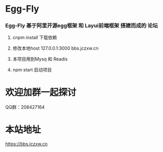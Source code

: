 # Egg-Fly 

### Egg-Fly 基于阿里开源egg框架 和 Layui前端框架 搭建而成的 论坛 

1. cnpm install 下载依赖

2. 修改本地host   127.0.0.1:3000  bbs.jczxw.cn

3. 本项目用到Mysq 和 Readis 

4. npm start 启动项目


# 欢迎加群一起探讨

QQ群：208427164


# 本站地址

https://bbs.jczxw.cn